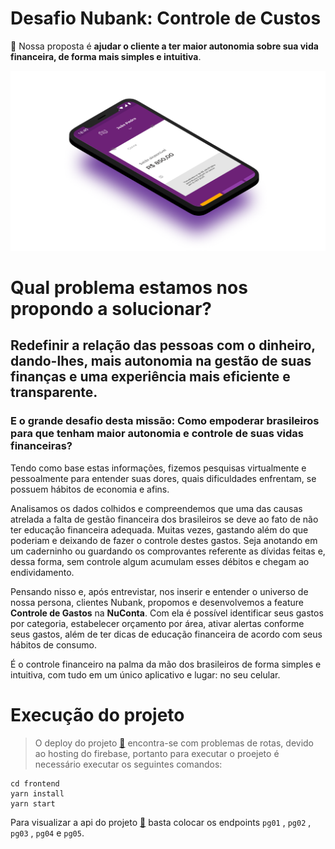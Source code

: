 # Desafio Nubank: Controle de Custos

:purple_heart: Nossa proposta é **ajudar o cliente a ter maior autonomia sobre sua vida financeira, de forma mais simples e intuitiva**.

![imagem01](.doc/images/image01.png)

# Qual problema estamos nos propondo a solucionar?

## Redefinir a relação das pessoas com o dinheiro, dando-lhes, mais autonomia na gestão de suas finanças e uma experiência mais eficiente e transparente.

### E o grande desafio desta missão: **Como empoderar brasileiros para que tenham maior autonomia e controle de suas vidas financeiras?**

Tendo como base estas informações, fizemos pesquisas virtualmente e pessoalmente para entender suas dores, quais dificuldades enfrentam, se possuem hábitos de economia e afins.

Analisamos os dados colhidos e compreendemos que uma das causas atrelada a falta de gestão financeira dos brasileiros se deve ao fato de não ter educação financeira adequada. Muitas vezes, gastando além do que poderiam e deixando de fazer o controle destes gastos. Seja anotando em um caderninho ou guardando os comprovantes referente as dívidas feitas e, dessa forma, sem controle algum acumulam esses débitos e chegam ao endividamento.

Pensando nisso e, após entrevistar, nos inserir e entender o universo de nossa persona, clientes Nubank, propomos e desenvolvemos a feature **Controle de Gastos** na **NuConta**. Com ela é possível identificar seus gastos por categoria, estabelecer orçamento por área, ativar alertas conforme seus gastos, além de ter dicas de educação financeira de acordo com seus hábitos de consumo.

É o controle financeiro na palma da mão dos brasileiros de forma simples e intuitiva, com tudo em um único aplicativo e lugar: no seu celular.

# Execução do projeto

> O deploy do projeto [🔗](https://speding-control.firebaseapp.com/) encontra-se com problemas de rotas, devido ao hosting do firebase, portanto para executar o proejeto é necessário executar os seguintes comandos:

```
cd frontend
yarn install
yarn start
```

Para visualizar a api do projeto [🔗](https://us-central1-speding-control.cloudfunctions.net/api/pg01) basta colocar os endpoints `pg01` , `pg02` , `pg03` , `pg04` e `pg05`.
